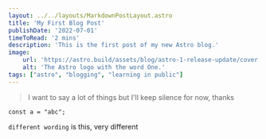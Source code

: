 ```yaml
---
layout: ../../layouts/MarkdownPostLayout.astro
title: 'My First Blog Post'
publishDate: '2022-07-01'
timeToRead: '2 mins'
description: 'This is the first post of my new Astro blog.'
image:
    url: 'https://astro.build/assets/blog/astro-1-release-update/cover.jpeg' 
    alt: 'The Astro logo with the word One.'
tags: ["astro", "blogging", "learning in public"]
---
```

> I want to say a lot of things but I'll keep silence for now, thanks
```
const a = "abc";
```

`different wording` is this, very different

